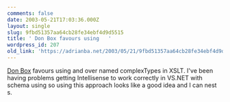 ```yaml
---
comments: false
date: 2003-05-21T17:03:36.000Z
layout: single
slug: 9fbd51357aa64cb28fe34ebf4d9d5515
title: ' Don Box favours using   '
wordpress_id: 207
old_link: 'https://adrianba.net/2003/05/21/9fbd51357aa64cb28fe34ebf4d9d5515/'
---
```

[
Don Box](http://www.gotdotnet.com/team/dbox/default.aspx?key=2003-05-21T05:20:26Z) favours using <group> and <attributeGroup>
over named complexTypes in XSLT. I've been having problems getting
Intellisense to work correctly in VS.NET with schema using
<extension> so using this approach looks like a good idea and
I can nest <attributeGroup>s.

